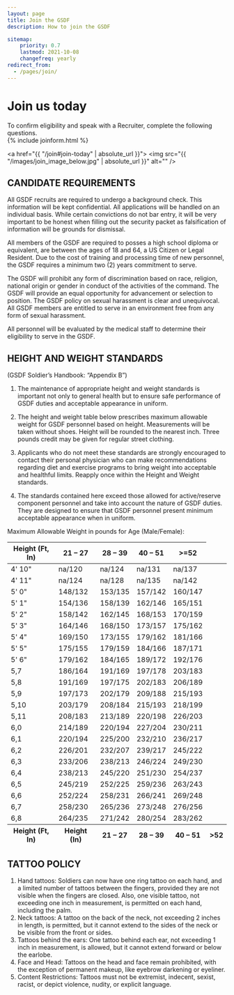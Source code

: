 ```yaml
---
layout: page
title: Join the GSDF
description: How to join the GSDF

sitemap:
    priority: 0.7
    lastmod: 2021-10-08
    changefreq: yearly
redirect_from:
  - /pages/join/
---
```







# Join us today

<div class="box">
To confirm eligibility and speak with a Recruiter, complete the following questions.  
</div>

<section>
	{% include joinform.html %}
	</section>

<a href="{{ "/join#join-today" | absolute_url }}">
    <span class="image right">
        <img src="{{ "/images/join_image_below.jpg" | absolute_url }}" alt="" />
    </span>
</a>


## CANDIDATE REQUIREMENTS

All GSDF recruits are required to undergo a background check. This information will be kept confidential. All applications will be handled on an individual basis. While certain convictions do not bar entry, it will be very important to be honest when filling out the security packet as falsification of information will be grounds for dismissal.

All members of the GSDF are required to posses a high school diploma or equivalent, are between the ages of 18 and 64, a US Citizen or Legal Resident. Due to the cost of training and processing time of new personnel, the GSDF requires a minimum two (2) years commitment to serve.

The GSDF will prohibit any form of discrimination based on race, religion, national origin or gender in conduct of the activities of the command. The GSDF will provide an equal opportunity for advancement or selection to position. The GSDF policy on sexual harassment is clear and unequivocal. All GSDF members are entitled to serve in an environment free from any form of sexual harassment.

All personnel will be evaluated by the medical staff to determine their eligibility to serve in the GSDF.



## HEIGHT AND WEIGHT STANDARDS

(GSDF Soldier’s Handbook: “Appendix B”)

1. The maintenance of appropriate height and weight standards is important not only to general health but to ensure safe performance of GSDF duties and acceptable appearance in uniform.

2. The height and weight table below prescribes maximum allowable weight for GSDF personnel based on height. Measurements will be taken without shoes. Height will be rounded to the nearest inch. Three pounds credit may be given for regular street clothing.

3. Applicants who do not meet these standards are strongly encouraged to contact their personal physician who can make recommendations regarding diet and exercise programs to bring weight into acceptable and healthful limits.  Reapply once within the Height and Weight standards.  

4. The standards contained here exceed those allowed for active/reserve component personnel and take into account the nature of GSDF duties. They are designed to ensure that GSDF personnel present minimum acceptable appearance when in uniform.

Maximum Allowable Weight in pounds for Age (Male/Female):


 




 






<div class="table-wrapper">
		<table>
			<thead>
				<tr>
					<th>Height (Ft, In)</th>
					<th>21 – 27</th>
					<th>28 – 39</th>
                    <th>40 – 51</th>
                    <th>>=52</th>
				</tr>
			</thead>
			<tbody>
                 <tr>
        <td>4' 10"</td>
        <td>na/120</td>
        <td>na/124</td>
        <td>na/131</td>
        <td>na/137</td>
    </tr>
    <tr>
        <td>4' 11"</td>
        <td>na/124</td>
        <td>na/128</td>
        <td>na/135</td>
        <td>na/142</td>
    </tr>
    <tr>
        <td>5' 0"</td>
        <td>148/132</td>
        <td>153/135</td>
        <td>157/142</td>
        <td>160/147</td>
    </tr>
    <tr>
        <td>5' 1"</td>
        <td>154/136</td>
        <td>158/139</td>
        <td>162/146</td>
        <td>165/151</td>
    </tr>
    <tr>
        <td>5' 2"</td>
        <td>158/142</td>
        <td>162/145</td>
        <td>168/153</td>
        <td>170/159</td>
    </tr>
    <tr>
        <td>5' 3"</td>
        <td>164/146</td>
        <td>168/150</td>
        <td>173/157</td>
        <td>175/162</td>
    </tr>
    <tr>
        <td>5' 4"</td>
        <td>169/150</td>
        <td>173/155</td>
        <td>179/162</td>
        <td>181/166</td>
    </tr>
    <tr>
        <td>5' 5"</td>
        <td>175/155</td>
        <td>179/159</td>
        <td>184/166</td>
        <td>187/171</td>
    </tr>
    <tr>
        <td>5' 6"</td>
        <td>179/162</td>
        <td>184/165</td>
        <td>189/172</td>
        <td>192/176</td>
    </tr>
    <tr>
        <td>5,7</td>
        <td>186/164</td>
        <td>191/169</td>
        <td>197/178</td>
        <td>203/183</td>
    </tr>
    <tr>
        <td>5,8</td>
        <td>191/169</td>
        <td>197/175</td>
        <td>202/183</td>
        <td>206/189</td>
    </tr>
    <tr>
        <td>5,9</td>
        <td>197/173</td>
        <td>202/179</td>
        <td>209/188</td>
        <td>215/193</td>
    </tr>
    <tr>
        <td>5,10</td>
        <td>203/179</td>
        <td>208/184</td>
        <td>215/193</td>
        <td>218/199</td>
    </tr>
    <tr>
        <td>5,11</td>
        <td>208/183</td>
        <td>213/189</td>
        <td>220/198</td>
        <td>226/203</td>
    </tr>
    <tr>
        <td>6,0</td>
        <td>214/189</td>
        <td>220/194</td>
        <td>227/204</td>
        <td>230/211</td>
    </tr>
    <tr>
        <td>6,1</td>
        <td>220/194</td>
        <td>225/200</td>
        <td>232/210</td>
        <td>236/217</td>
    </tr>
    <tr>
        <td>6,2</td>
        <td>226/201</td>
        <td>232/207</td>
        <td>239/217</td>
        <td>245/222</td>
    </tr>
    <tr>
        <td>6,3</td>
        <td>233/206</td>
        <td>238/213</td>
        <td>246/224</td>
        <td>249/230</td>
    </tr>
    <tr>
        <td>6,4</td>
        <td>238/213</td>
        <td>245/220</td>
        <td>251/230</td>
        <td>254/237</td>
    </tr>
    <tr>
        <td>6,5</td>
        <td>245/219</td>
        <td>252/225</td>
        <td>259/236</td>
        <td>263/243</td>
    </tr>
    <tr>
        <td>6,6</td>
        <td>252/224</td>
        <td>258/231</td>
        <td>266/241</td>
        <td>269/248</td>
    </tr>
    <tr>
        <td>6,7</td>
        <td>258/230</td>
        <td>265/236</td>
        <td>273/248</td>
        <td>276/256</td>
    </tr>
    <tr>
        <td>6,8</td>
        <td>264/235</td>
        <td>271/242</td>
        <td>280/254</td>
        <td>283/262</td>
    </tr>
			</tbody>
			<tfoot>
				<tr>
					<th>Height (Ft, In)</th>
					<th>Height (In)</th>
					<th>21 – 27</th>
					<th>28 – 39</th>
                    <th>40 – 51</th>
                    <th>>52</th>
				</tr>
			</tfoot>
		</table>
	</div>

## TATTOO POLICY

1. Hand tattoos:
Soldiers can now have one ring tattoo on each hand, and a limited number of tattoos between the fingers, provided they are not visible when the fingers are closed. Also, one visible tattoo, not exceeding one inch in measurement, is permitted on each hand, including the palm.
2. Neck tattoos:
A tattoo on the back of the neck, not exceeding 2 inches in length, is permitted, but it cannot extend to the sides of the neck or be visible from the front or sides.
3. Tattoos behind the ears:
One tattoo behind each ear, not exceeding 1 inch in measurement, is allowed, but it cannot extend forward or below the earlobe.
4. Face and Head:
Tattoos on the head and face remain prohibited, with the exception of permanent makeup, like eyebrow darkening or eyeliner.
5. Content Restrictions:
Tattoos must not be extremist, indecent, sexist, racist, or depict violence, nudity, or explicit language.
     	
 
